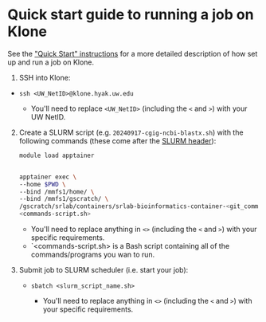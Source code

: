 # Quick start guide to running a job on Klone

See the ["Quick Start" instructions](./klone_quick-start.md) for a more detailed description of how set up and run a job on Klone.

1. SSH into Klone:

- `ssh <UW_NetID>@klone.hyak.uw.edu`

    - You'll need to replace `<UW_NetID>` (including the `<` and `>`) with your UW NetID.

2. Create a SLURM script (e.g. `20240917-cgig-ncbi-blastx.sh`) with the following commands (these come after the [SLURM header](./klone_Running-a-Job.md)):

    ```bash
    module load apptainer


    apptainer exec \
    --home $PWD \
    --bind /mmfs1/home/ \
    --bind /mmfs1/gscratch/ \
    /gscratch/srlab/containers/srlab-bioinformatics-container-<git_commit_hash>.sif \
    <commands-script.sh>
    ```

    - You'll need to replace anything in `<>` (including the `<` and `>`) with your specific requirements.
    - `<commands-script.sh> is a Bash script containing all of the commands/programs you wan to run.

3. Submit job to SLURM scheduler (i.e. start your job):

    - `sbatch <slurm_script_name.sh>`

        - You'll need to replace anything in `<>` (including the `<` and `>`) with your specific requirements.